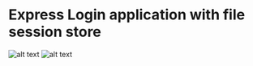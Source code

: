 # Express Login application with file session store 


![alt text](https://i.ibb.co/vkVFY9g/Screenshot-178.png)
![alt text](https://i.ibb.co/dcKsPY6/Screenshot-179.png)